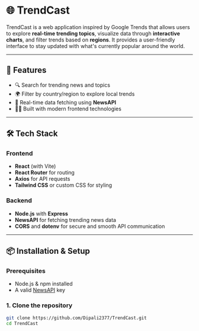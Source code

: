 # 🌐 TrendCast

TrendCast is a web application inspired by Google Trends that allows users to explore **real-time trending topics**, visualize data through **interactive charts**, and filter trends based on **regions**. It provides a user-friendly interface to stay updated with what's currently popular around the world.

---

## 🚀 Features

- 🔍 Search for trending news and topics
- 🌍 Filter by country/region to explore local trends
- 📅 Real-time data fetching using **NewsAPI**
- 🧑‍💻 Built with modern frontend technologies

---

## 🛠️ Tech Stack

### Frontend

- **React** (with Vite)
- **React Router** for routing
- **Axios** for API requests
- **Tailwind CSS** or custom CSS for styling

### Backend

- **Node.js** with **Express**
- **NewsAPI** for fetching trending news data
- **CORS** and **dotenv** for secure and smooth API communication

---

## 📦 Installation & Setup

### Prerequisites

- Node.js & npm installed
- A valid [NewsAPI](https://newsapi.org/) key

### 1. Clone the repository

```bash
git clone https://github.com/Dipali2377/TrendCast.git
cd TrendCast
```
